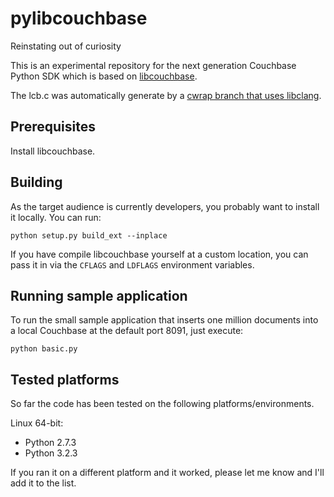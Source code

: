 pylibcouchbase
==============
Reinstating out of curiosity

This is an experimental repository for the next generation Couchbase Python
SDK which is based on [libcouchbase][1].

The lcb.c was automatically generate by a [cwrap branch that uses libclang][2].


Prerequisites
-------------

Install libcouchbase.


Building
--------

As the target audience is currently developers, you probably want to install
it locally. You can run:

    python setup.py build_ext --inplace

If you have compile libcouchbase yourself at a custom location, you can pass
it in via the `CFLAGS` and `LDFLAGS` environment variables.


Running sample application
--------------------------

To run the small sample application that inserts one million documents into
a local Couchbase at the default port 8091, just execute:

    python basic.py


Tested platforms
----------------

So far the code has been tested on the following platforms/environments.

Linux 64-bit:

 - Python 2.7.3
 - Python 3.2.3

If you ran it on a different platform and it worked, please let me know and
I'll add it to the list.



[1]: https://github.com/couchbase/libcouchbase
[2]: https://github.com/geggo/cwrap
